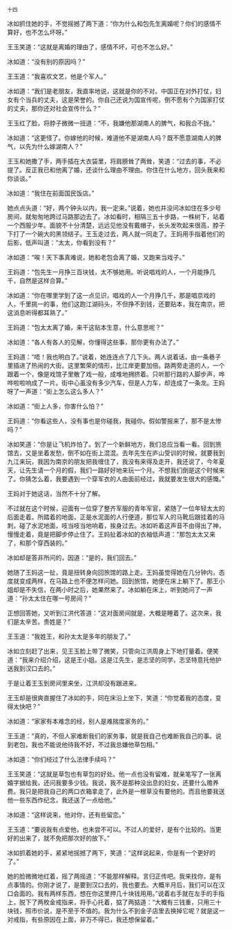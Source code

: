     十四 

   冰如抓住她的手，不觉摇撼了两下道：“你为什么和包先生离婚呢？你们的感情不算好，也不怎么坏呀。”

   王玉笑道：“这就是离婚的理由了，感情不坏，可也不怎么好。”

   冰如道：“没有别的原因吗？”

   王玉道：“我喜欢文艺，他是个军人。”

   冰如道：“我们是老朋友，我直率地说，这就是你的不对。中国正在对外打仗，妇女有个当兵的丈夫，这是荣誉的。你自己还说为国宣传呢，倒不愿有个为国家打仗的丈夫，那你还对社会宣传什么？”

   王玉红了脸，将脖子微微一扭道：“不，我嫌他那湖南人的脾气，和我合不拢。”

   冰如道：“这更怪了。你嫁他的时候，难道他不是湖南人吗？既不愿意湖南人的脾气，以先为什么嫁湖南人？”

   王玉和她撒了手，两手插在大衣袋里，将肩膀耸了两耸，笑道：“过去的事，不必提了。反正我已和他离了婚，还谈什么理由不理由。你住在什么地方，回头我来和你谈谈。”

   冰如道：“我住在前面国民饭店。”

   她点点头道：“好，两个钟头以内，我一定来。”说着，她也并没问冰如住在多少号房间，就匆匆地跨过马路那边去了。冰如看时，相隔三五十步路，一株树下，站着一个西服少年。面貌不十分清楚，远远见他没有戴帽子，长头发吹起来很高，脖子下打了一个碗大的黑领结子。王玉走过去，两人就一同走了。王妈用手指着他们的后影，低声叫道：“太太，你看到没有？”

   冰如道：“唉！天下事真难说，她和老包会离了婚，又跑来当戏子。”

   王妈道：“包先生一月挣三百块钱，太不够她用。听说唱戏的人，一个月能挣几千，自然是这样合算。”

   冰如道：“你在哪里学到了这一点见识，唱戏的人一个月挣几千，那是唱京戏的人，千里挑一的事，他们这跑江湖码头，不但挣不到钱，还要贴本，我在南京，把这消息听得都耳熟了。”

   王妈道：“包太太离了婚，来干这贴本生意，什么意思呢？”

   冰如道：“各人有各人的见解，你懂得这些事，那你更有办法了。”

   王妈道：“唔！我也明白了。”说着，她连连点了几下头。两人说着话，由一条巷子里插进了热闹的大街。这里繁荣的情形，比江岸更要加倍。路两旁走道的人，一个跟着一个，像是戏馆子里散了戏一般，成堆地拥挤着。只听那行路的人脚步声，哗哗啦啦响成了一片。街中心虽没有多少汽车，但是人力车，却连成了一条龙。王妈呀了一声道：“街上怎么这么多人？”

   冰如道：“街上人多，你害什么怕？”

   王妈道：“你看这些人，没有事也是你碰我，我碰你。假如警报来了，那不是太惨吗？”

   冰如笑道：“你是让飞机炸怕了。到了一个新鲜地方，我们总应当看一看。回到旅馆去，又是坐着发愁，倒不如在街上混混。去年先生在庐山受训的时候，就要我到九江来玩，我因为南京的朋友把我缠住了，我没有来得及走开，我还说了，今年夏天，让先生请一个月的假，我们一路好好地来玩一个月。不想我们倒是这个时候来了。你猜怎么着，我要遇到一个穿军衣的人由面前经过，我就要发生很大的感慨。”

   王妈对于她这话，当然不十分了解。

   不过就在这个时候，迎面有一位穿了整齐军服的青年军官，紧随了一位年轻太太的后面走着。所踏着的地面，正是水泥面的人行便道，那位军人的马靴后跟挂着的马刺，碰了水泥地面，吱当吱当地响着，挨身过去。冰如听着这声音不由得出了神，慢慢走着，竟是把脚步停止住了。王妈扯着冰如的衣袖低声道：“那包太太又来了，和那个穿西装的。”

   冰如却是答非所问的，因道：“是的，我们回去。”

   她随了王妈这一扯，竟是扭转身向回旅馆的路上走。王妈虽觉得她在几分钟内，态度就变成两样，在马路上也不便怎样问她。回到旅馆，她便在床上躺下了。那王小姐却是不失信，在两小时之后，她果然来了。冰如躺在床上，听到她问了一声道：“孙太太住在哪一号房间？”

   正想回答她，又听到江洪代答道：“这对面房间就是，大概是睡着了。这次来，我们是太辛苦。贵姓是？”

   王玉道：“我姓王，和孙太太是多年的朋友了。”

   冰如立刻赶了出来，见王玉脸上带了微笑，只管向江洪周身上下地打量着。便笑道：“我来介绍介绍，这是王小姐。这是江先生，是志坚的同学，志坚特意托他护送我到汉口去的。”

   于是让着王玉到房间里来坐，江洪却没有跟进来。

   王玉却是很爽直握住了冰如的手，同在床沿上坐下，笑道：“你觉着我的态度，变得太快吧？”

   冰如道：“家家有本难念的经，别人是难揣度家务的。”

   王玉道：“真的，不但人家难断我们的家务事，就是我自己也难断我自己的事。说到老包，我也不能说他待我不好，不过我总嫌他草包相。”

   冰如道：“你们经过了什么法律手续吗？”

   王玉笑道：“这就是草包也有草包的好处。他一点也没有留难，就亲笔写了一张离婚字据给我，还问我要多少钱。我说，我不是那种没出息的妇女，还要什么赡养费。我只是把我自己的两口衣箱拿走了，此外是一根草没有要他的。而且他要我送他一些东西作纪念，我还送了一点给他。”

   冰如道：“这样说来，他对你，还有些留恋。”

   王玉道：“要说我有点爱他，也未尝不可以。不过人的爱好，是有个比较的。当更好的出来了，就不免把那次好的放下。”

   冰如抓着她的手，紧紧地摇撼了两下，笑道：“这样说起来，你是有一个更好的了。”

   她的脸微微地红着，摇了两摇道：“不能那样解释。言归正传吧。我来找你，是有点事情的。你刚才说了，是要到汉口去的，我也要去。大概半月后，我们可以在汉口会面的。我有两样东西，想在你这里押几十块钱用用。”说着右手就在左手的手指上，脱下了两枚金戒指来，将手心托着，掂了两掂道：“大概有三钱重，只用三十块钱，照市价说，是不至于不值的。我为什么不到金子店里去换掉它呢？就是这一对戒指，有些原因在上面，非万不得已，我还想保留着。”

